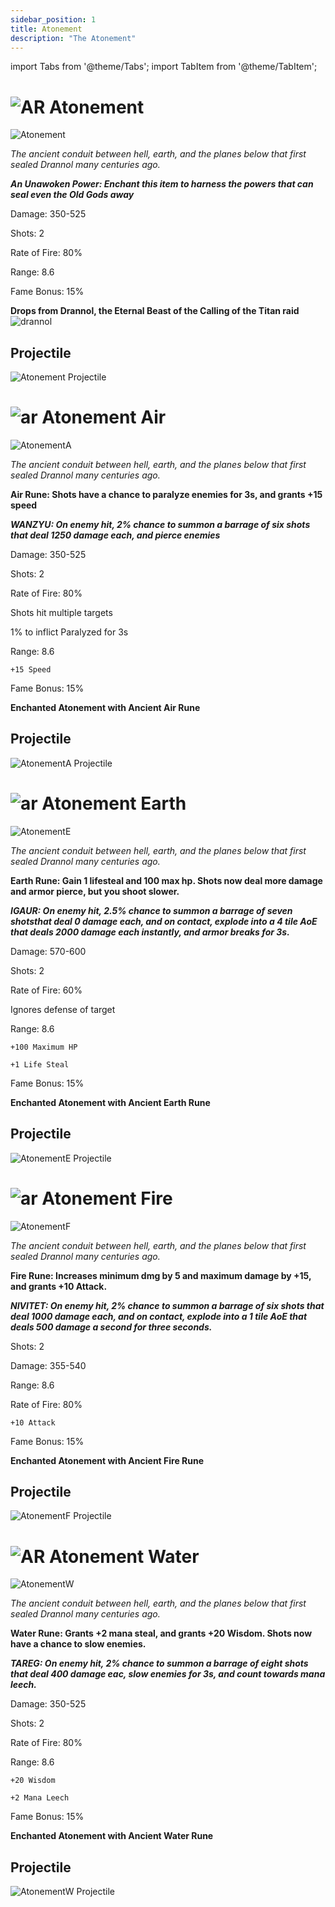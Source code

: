 ```yaml
---
sidebar_position: 1
title: Atonement
description: "The Atonement"
---
```


import Tabs from '@theme/Tabs';
import TabItem from '@theme/TabItem';

<Tabs>
  <TabItem value="Atonement" label="Atonement" default>

# ![AR](https://cdn.discordapp.com/attachments/1026159786313650256/1045182982090145843/Ancient_Relic_Bag.png) Atonement

![Atonement](https://vwiki.valorserver.com/api/item/picture/atonement)

<i>The ancient conduit between hell, earth, and the planes below that first sealed Drannol many centuries ago.</i>

***An Unawoken Power: Enchant this item to harness the powers that can seal even the Old Gods away***

Damage: 350-525

Shots: 2

Rate of Fire: 80%

Range: 8.6

Fame Bonus: 15%


    
**Drops from Drannol, the Eternal Beast of the Calling of the Titan raid** ![drannol](https://cdn.discordapp.com/attachments/1107378591026655272/1108664279978229830/triangle_4.png)

## Projectile

![Atonement Projectile](https://cdn.discordapp.com/attachments/953134990428868629/953138828854562847/atonement.gif)


  </TabItem>
  <TabItem value="Air" label="Air">

# ![ar](https://cdn.discordapp.com/attachments/1026159786313650256/1045182982090145843/Ancient_Relic_Bag.png) Atonement Air

![AtonementA](https://vwiki.valorserver.com/api/item/picture/atonement%20air)

<i>The ancient conduit between hell, earth, and the planes below that first sealed Drannol many centuries ago.</i>

**Air Rune: Shots have a chance to paralyze enemies for 3s, and grants +15 speed**

***WANZYU: On enemy hit, 2% chance to summon a barrage of six shots that deal 1250 damage each, and pierce enemies***
    
Damage: 350-525

Shots: 2

Rate of Fire: 80%

Shots hit multiple targets

1% to inflict Paralyzed for 3s

Range: 8.6
    
    +15 Speed

Fame Bonus: 15%
    
**Enchanted Atonement with Ancient Air Rune**

## Projectile

![AtonementA Projectile](https://cdn.discordapp.com/attachments/953134990428868629/953139834694811698/atonement_air.gif)
 
  </TabItem>
  <TabItem value="Earth" label="Earth">

# ![ar](https://cdn.discordapp.com/attachments/1026159786313650256/1045182982090145843/Ancient_Relic_Bag.png) Atonement Earth

![AtonementE](https://vwiki.valorserver.com/api/item/picture/atonement%20earth)

<i>The ancient conduit between hell, earth, and the planes below that first sealed Drannol many centuries ago.</i>

**Earth Rune: Gain 1 lifesteal and 100 max hp. Shots now deal more damage and armor pierce, but you shoot slower.**

***IGAUR: On enemy hit, 2.5% chance to summon a barrage of seven shotsthat deal 0 damage each, and on contact, explode into a 4 tile AoE that deals 2000 damage each instantly, and armor breaks for 3s.***
    
Damage: 570-600

Shots: 2

Rate of Fire: 60%

Ignores defense of target

Range: 8.6

    +100 Maximum HP
    
    +1 Life Steal
    
Fame Bonus: 15%

**Enchanted Atonement with Ancient Earth Rune**

## Projectile

![AtonementE Projectile](https://cdn.discordapp.com/attachments/1107378591026655272/1111173546262142986/ezgif.com-crop.gif)

  </TabItem>
  <TabItem value="Fire" label="Fire">

# ![ar](https://cdn.discordapp.com/attachments/1026159786313650256/1045182982090145843/Ancient_Relic_Bag.png) Atonement Fire

![AtonementF](https://vwiki.valorserver.com/api/item/picture/atonement%20fire)

<i>The ancient conduit between hell, earth, and the planes below that first sealed Drannol many centuries ago.</i>

**Fire Rune: Increases minimum dmg by 5 and maximum damage by +15, and grants +10 Attack.**

***NIVITET: On enemy hit, 2% chance to summon a barrage of six shots that deal 1000 damage each, and on contact, explode into a 1 tile AoE that deals 500 damage a second for three seconds.***

Shots: 2

Damage: 355-540

Range: 8.6

Rate of Fire: 80%

    +10 Attack

Fame Bonus: 15%
    
**Enchanted Atonement with Ancient Fire Rune**

## Projectile

![AtonementF Projectile](https://cdn.discordapp.com/attachments/953134990428868629/953138829294972938/atonement_fire.gif)

  </TabItem>
  <TabItem value="Water" label="Water">

# ![AR](https://cdn.discordapp.com/attachments/1026159786313650256/1045182982090145843/Ancient_Relic_Bag.png) Atonement Water

![AtonementW](https://vwiki.valorserver.com/api/item/picture/atonement%20water)

<i>The ancient conduit between hell, earth, and the planes below that first sealed Drannol many centuries ago.</i>

**Water Rune: Grants +2 mana steal, and grants +20 Wisdom. Shots now have a chance to slow enemies.**

***TAREG: On enemy hit, 2% chance to summon a barrage of eight shots that deal 400 damage eac, slow enemies for 3s, and count towards mana leech.***

Damage: 350-525

Shots: 2

Rate of Fire: 80%

Range: 8.6

    +20 Wisdom
    
    +2 Mana Leech

Fame Bonus: 15%
    
**Enchanted Atonement with Ancient Water Rune**

## Projectile

![AtonementW Projectile](https://cdn.discordapp.com/attachments/953134990428868629/953138829781532732/atonement_water.gif)

  </TabItem>
</Tabs>
